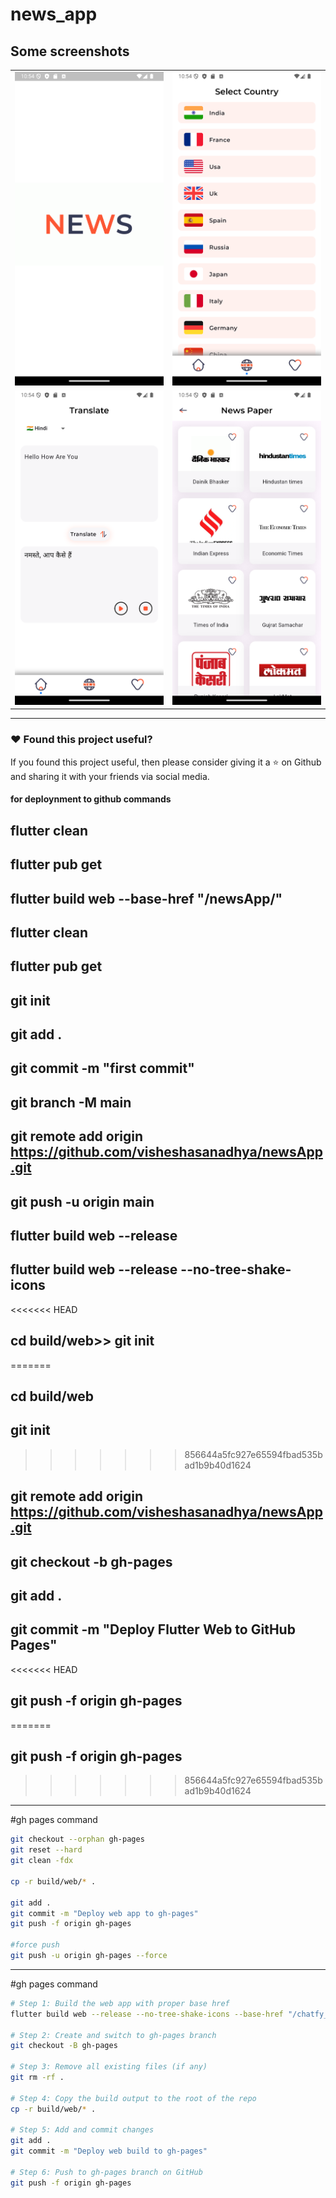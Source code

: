 # news_app


## Some screenshots

|                                                        |                                                        |
| ------------------------------------------------------ | -------------------------------------------------------|
| <img src="ss/Screenshot_1736529848.png"  width="300"/> | <img src="ss/Screenshot_1736529886.png"  width="300"/> |
| <img src="ss/Screenshot_1736529881.png" width="300"/>  | <img src="ss/Screenshot_1736529889.png" width="300"/>  |


---

### :heart: Found this project useful?

If you found this project useful, then please consider giving it a :star: on Github and sharing it with your friends via social media.

#### for deploynment to github commands

## flutter clean

## flutter pub get

## flutter build web --base-href "/newsApp/"

## flutter clean

## flutter pub get

## git init    
## git add .
## git commit -m "first commit"
## git branch -M main
## git remote add origin https://github.com/visheshasanadhya/newsApp.git
## git push -u origin main


## flutter build web --release

## flutter build web --release --no-tree-shake-icons

<<<<<<< HEAD
## cd build/web>> git init
=======
## cd build/web
## git init
>>>>>>> 856644a5fc927e65594fbad535bad1b9b40d1624
## git remote add origin https://github.com/visheshasanadhya/newsApp.git
## git checkout -b gh-pages
## git add .
## git commit -m "Deploy Flutter Web to GitHub Pages"
<<<<<<< HEAD
## git push -f origin gh-pages
=======
## git push -f origin gh-pages
>>>>>>> 856644a5fc927e65594fbad535bad1b9b40d1624



-----------------------

#gh pages command

```bash #
git checkout --orphan gh-pages
git reset --hard
git clean -fdx

cp -r build/web/* .

git add .
git commit -m "Deploy web app to gh-pages"
git push -f origin gh-pages

#force push
git push -u origin gh-pages --force

```




-----------------------

#gh pages command

```bash #
# Step 1: Build the web app with proper base href
flutter build web --release --no-tree-shake-icons --base-href "/chatfy_flutter_firebase_chat_application/"

# Step 2: Create and switch to gh-pages branch
git checkout -B gh-pages

# Step 3: Remove all existing files (if any)
git rm -rf .

# Step 4: Copy the build output to the root of the repo
cp -r build/web/* .

# Step 5: Add and commit changes
git add .
git commit -m "Deploy web build to gh-pages"

# Step 6: Push to gh-pages branch on GitHub
git push -f origin gh-pages

```

